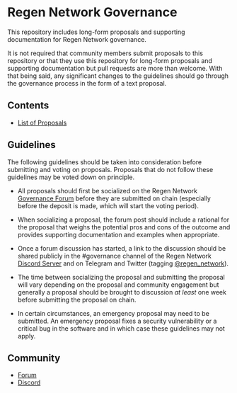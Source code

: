 # Regen Network Governance

This repository includes long-form proposals and supporting documentation for Regen Network governance.

It is not required that community members submit proposals to this repository or that they use this repository for long-form proposals and supporting documentation but pull requests are more than welcome. With that being said, any significant changes to the guidelines should go through the governance process in the form of a text proposal.

## Contents

- [List of Proposals](./proposals)

## Guidelines

The following guidelines should be taken into consideration before submitting and voting on proposals. Proposals that do not follow these guidelines may be voted down on principle.

- All proposals should first be socialized on the Regen Network [Governance Forum](https://commonwealth.im/regen) before they are submitted on chain (especially before the deposit is made, which will start the voting period).

- When socializing a proposal, the forum post should include a rational for the proposal that weighs the potential pros and cons of the outcome and provides supporting documentation and examples when appropriate.

- Once a forum discussion has started, a link to the discussion should be shared publicly in the #governance channel of the Regen Network [Discord Server](https://discord.gg/regen-network) and on Telegram and Twitter (tagging [@regen_network](https://twitter.com/regen_network)).

- The time between socializing the proposal and submitting the proposal will vary depending on the proposal and community engagement but generally a proposal should be brought to discussion *at least* one week before submitting the proposal on chain.

- In certain circumstances, an emergency proposal may need to be submitted. An emergency proposal fixes a security vulnerability or a critical bug in the software and in which case these guidelines may not apply.

## Community

- [Forum](https://commonwealth.im/regen)
- [Discord](https://discord.gg/vTdB8tCf)
